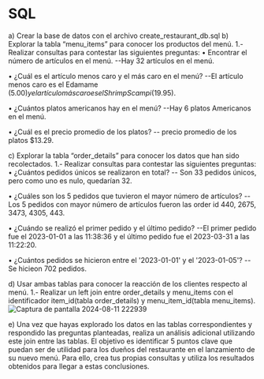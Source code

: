 # SQL
a) Crear la base de datos con el archivo create_restaurant_db.sql
b) Explorar la tabla “menu_items” para conocer los productos del menú.
1.- Realizar consultas para contestar las siguientes preguntas:
•	Encontrar el número de artículos en el menú.
--Hay 32 artículos en el menú.

•	¿Cuál es el artículo menos caro y el más caro en el menú?
--El artículo menos caro es el Edamame ($5.00) y el artículo más caro es el Shrimp Scampi ($19.95).

•	¿Cuántos platos americanos hay en el menú?
--Hay 6 platos Americanos en el menú.

•	¿Cuál es el precio promedio de los platos?
-- precio promedio de los platos $13.29.

c) Explorar la tabla “order_details” para conocer los datos que han sido recolectados.
1.- Realizar consultas para contestar las siguientes preguntas:
•	¿Cuántos pedidos únicos se realizaron en total?
-- Son 33 pedidos únicos, pero como uno es nulo, quedarían 32.

•	¿Cuáles son los 5 pedidos que tuvieron el mayor número de artículos?
--Los 5 pedidos con mayor número de artículos fueron las order id 440, 2675, 3473, 4305, 443.

•	¿Cuándo se realizó el primer pedido y el último pedido?
--El primer pedido fue el 2023-01-01 a las 11:38:36 y el último pedido fue el 2023-03-31 a las 11:22:20.

•	¿Cuántos pedidos se hicieron entre el '2023-01-01' y el '2023-01-05'?
-- Se hicieon 702 pedidos.

d) Usar ambas tablas para conocer la reacción de los clientes respecto al menú.
1.- Realizar un left join entre order_details y menu_items con el identificador item_id(tabla order_details) y menu_item_id(tabla menu_items).
![Captura de pantalla 2024-08-11 222939](https://github.com/user-attachments/assets/5ddf7b42-3bad-417b-91e3-04a833ef9c4c)

e) Una vez que hayas explorado los datos en las tablas correspondientes y respondido las preguntas planteadas, realiza un análisis adicional utilizando este join entre las tablas. El objetivo es identificar 5 puntos clave que puedan ser de utilidad para los dueños del restaurante en el lanzamiento de su nuevo menú. Para ello, crea tus propias consultas y utiliza los resultados obtenidos para llegar a estas conclusiones.
